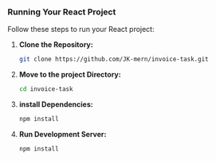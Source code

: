 ### Running Your React Project

Follow these steps to run your React project:

1. **Clone the Repository:**
   ```bash
   git clone https://github.com/JK-mern/invoice-task.git

2. **Move to the project Directory:**
   ```bash
   cd invoice-task

3. **install Dependencies:**
   ```bash
   npm install

4. **Run Development Server:**
   ```bash
   npm install
